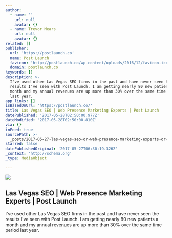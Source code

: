 ```yaml
---
author:
  - name: ''
    url: null
    avatar: {}
  - name: Trevor Mears
    url: null
    avatar: {}
related: []
publisher:
  url: 'https://postlaunch.co'
  name: Post Launch
  favicon: 'http://postlaunch.co/wp-content/uploads/2016/12/favicon.ico'
  domain: postlaunch.co
keywords: []
description: >-
  I've used other Las Vegas SEO firms in the past and have never seen the
  results I've seen with Post Launch. I am getting nearly 80 new patients a
  month and my annual revenues are up more than 30% over the same time period
  last year.
app_links: []
isBasedOnUrl: 'https://postlaunch.co/'
title: Las Vegas SEO | Web Presence Marketing Experts | Post Launch
datePublished: '2017-05-28T02:50:00.977Z'
dateModified: '2017-05-28T02:50:00.810Z'
via: {}
inFeed: true
sourcePath: >-
  _posts/2017-05-27-las-vegas-seo-or-web-presence-marketing-experts-or-post-launch.md
starred: false
datePublishedOriginal: '2017-05-27T06:30:19.326Z'
_context: 'http://schema.org'
_type: MediaObject

---
```

<article style=""><img src="https://imgflo.herokuapp.com/graph/2b2431f8e7ba7b0/906ed170dbfdd0302d428cf755510dac/noop.png?input=https%3A%2F%2Fpostlaunch.co%2Fwp-content%2Fuploads%2F2015%2F05%2Fpl-logo-green-no-treatment.png" /><h1>Las Vegas SEO | Web Presence Marketing Experts | Post Launch</h1><p>I've used other Las Vegas SEO firms in the past and have never seen the results I've seen with Post Launch. I am getting nearly 80 new patients a month and my annual revenues are up more than 30% over the same time period last year.</p></article>